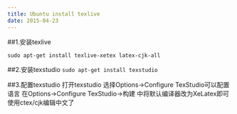 ```yaml
---
title: Ubuntu install texlive
date: 2015-04-23
---
```

##1.安装texlive
```
sudo apt-get install texlive-xetex latex-cjk-all
```
##2.安装texstudio
```sudo apt-get install texstudio```

##3.配置texstudio
打开texstudio
选择Options->Configure TexStudio可以配置语言
在Options->Configure TexStudio->构建 中将默认编译器改为XeLatex即可使用ctex/cjk编辑中文了
